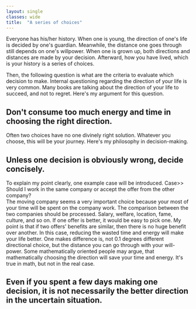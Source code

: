 ```yaml
---
layout: single
classes: wide
title:  "A series of choices"
---
```


Everyone has his/her history.
When one is young, the direction of one's life is decided by one's guardian. 
Meanwhile, the distance one goes through still depends on one's willpower.
When one is grown up, both directions and distances are made by your decision.
Afterward, how you have lived, which is your history is a series of choices.  

Then, the following question is what are the criteria to evaluate which decision to make.
Internal questioning regarding the direction of your life is very common.
Many books are talking about the direction of your life to succeed, and not to regret.
Here's my argument for this question.
## Don't consume too much energy and time in choosing the right direction.
Often two choices have no one divinely right solution.
Whatever you choose, this will be your journey.
Here's my philosophy in decision-making.
## Unless one decision is obviously wrong, decide concisely.
To explain my point clearly, one example case will be introduced.
Case>> Should I work in the same company or accept the offer from the other company?  
The moving company seems a very important choice because your most of your time will be spent on the company work.
The comparison between the two companies should be processed. Salary, welfare, location, fame, culture, and so on.
If one offer is better, it would be easy to pick one. 
My point is that if two offers' benefits are similar, then there is no huge benefit over another.
In this case, reducing the wasted time and energy will make your life better.
One makes difference is, not 0.1 degrees different directional choice, but the distance you can go through with your will-power.
Some mathematically oriented people may argue, that mathematically choosing the direction will save your time and energy. 
It's true in math, but not in the real case.
## Even if you spent a few days making one decision, it is not necessarily the better direction in the uncertain situation.